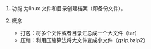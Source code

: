 1. 功能
为linux 文件和目录创建档案（即备份文件）。

2. 概念
    - 打包：将多个文件或者目录汇总成一个大文件（tar）
    - 压缩：利用压缩算法将大文件变成小文件（gzip,bzip2）
